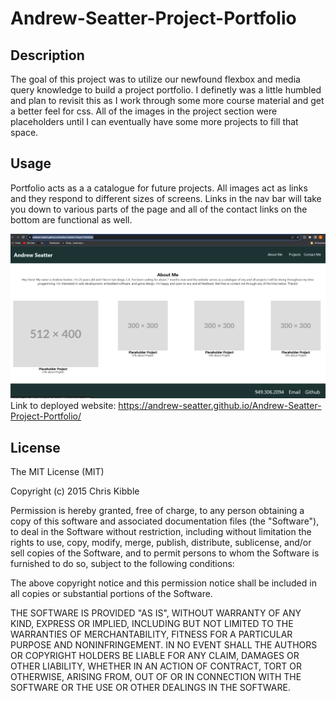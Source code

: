 # Andrew-Seatter-Project-Portfolio

## Description
The goal of this project was to utilize our newfound flexbox and media query knowledge to build a project portfolio. I definetly was a little humbled and plan to revisit this as I work through some more course material and get a better feel for css. All of the images in the project section were placeholders until I can eventually have some more projects to fill that space.
## Usage
Portfolio acts as a a catalogue for future projects. All images act as links and they respond to different sizes of screens. Links in the nav bar will take you down to various parts of the page and all of the contact links on the bottom are functional as well.

![website-screenshot](./assets/2023-10-17.png)
Link to deployed website: https://andrew-seatter.github.io/Andrew-Seatter-Project-Portfolio/
## License

The MIT License (MIT)

Copyright (c) 2015 Chris Kibble

Permission is hereby granted, free of charge, to any person obtaining a copy of this software and associated documentation files (the "Software"), to deal in the Software without restriction, including without limitation the rights to use, copy, modify, merge, publish, distribute, sublicense, and/or sell copies of the Software, and to permit persons to whom the Software is furnished to do so, subject to the following conditions:

The above copyright notice and this permission notice shall be included in all copies or substantial portions of the Software.

THE SOFTWARE IS PROVIDED "AS IS", WITHOUT WARRANTY OF ANY KIND, EXPRESS OR IMPLIED, INCLUDING BUT NOT LIMITED TO THE WARRANTIES OF MERCHANTABILITY, FITNESS FOR A PARTICULAR PURPOSE AND NONINFRINGEMENT. IN NO EVENT SHALL THE AUTHORS OR COPYRIGHT HOLDERS BE LIABLE FOR ANY CLAIM, DAMAGES OR OTHER LIABILITY, WHETHER IN AN ACTION OF CONTRACT, TORT OR OTHERWISE, ARISING FROM, OUT OF OR IN CONNECTION WITH THE SOFTWARE OR THE USE OR OTHER DEALINGS IN THE SOFTWARE.